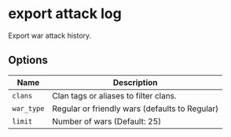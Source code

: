 # export attack log

Export war attack history.

## Options

| Name       | Description                                    |
| ---------- | ---------------------------------------------- |
| `clans`    | Clan tags or aliases to filter clans.          |
| `war_type` | Regular or friendly wars (defaults to Regular) |
| `limit`    | Number of wars (Default: 25)                   |
